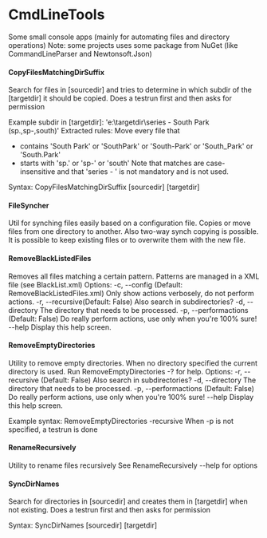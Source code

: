 # CmdLineTools
Some small console apps (mainly for automating files and directory operations)
Note: some projects uses some package from NuGet (like CommandLineParser and Newtonsoft.Json)

#### CopyFilesMatchingDirSuffix
Search for files in [sourcedir] and tries to determine in which subdir of the [targetdir] it should be copied.
Does a testrun first and then asks for permission

Example subdir in [targetdir]: 'e:\targetdir\series - South Park (sp.,sp-,south)'
Extracted rules: Move every file that
 - contains 'South Park' or 'SouthPark' or 'South-Park' or 'South_Park' or 'South.Park' 
 - starts with 'sp.' or 'sp-' or 'south'
Note that matches are case-insensitive and that 'series - ' is not mandatory and is not used.

Syntax: CopyFilesMatchingDirSuffix [sourcedir] [targetdir]

#### FileSyncher
Util for synching files easily based on a configuration file.
Copies or move files from one directory to another. Also two-way synch copying is possible.
It is possible to keep existing files or to overwrite them with the new file.

#### RemoveBlackListedFiles
Removes all files matching a certain pattern. Patterns are managed in a XML file (see BlackList.xml) 
Options:
-c, --config            (Default: RemoveBlackListedFiles.xml) Only show actions verbosely, do not perform actions.
-r, --recursive(Default: False) Also search in subdirectories?
-d, --directory The directory that needs to be processed.
-p, --performactions    (Default: False) Do really perform actions, use only when you're 100% sure!
--help Display this help screen.


#### RemoveEmptyDirectories
Utility to remove empty directories. When no directory specified the current directory is used.
Run RemoveEmptyDirectories -? for help. 
Options:
    -r, --recursive         (Default: False) Also search in subdirectories?
    -d, --directory The directory that needs to be processed.
    -p, --performactions    (Default: False) Do really perform actions, use only when you're 100% sure!
    --help Display this help screen.
            
Example syntax: RemoveEmptyDirectories -recursive
When -p is not specified, a testrun is done


#### RenameRecursively
Utility to rename files recursively
See RenameRecursively --help for options

#### SyncDirNames
Search for directories in [sourcedir] and creates them in [targetdir] when not existing.
Does a testrun first and then asks for permission

Syntax: SyncDirNames [sourcedir] [targetdir]

